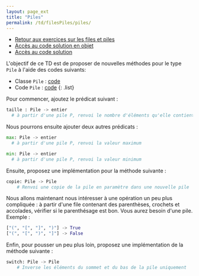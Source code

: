 ```yaml
---
layout: page_ext
title: "Piles"
permalink: /td/filesPiles/piles/
---
```


- [Retour aux exercices sur les files et piles](../)
- [Accès au code solution en objet](./solution_pile_operations_objet.py)
- [Accès au code solution](./solution_pile_operations.py)

L'objectif de ce TD est de proposer de nouvelles méthodes pour le type `Pile` à l'aide des codes suivants:

- Classe `Pile` : [code](./classe_pile.py)
- Code `Pile` : [code](./code_pile.py)
{: .list}

Pour commencer, ajoutez le prédicat suivant :

```python
taille : Pile -> entier
  # à partir d'une pile P, renvoi le nombre d'éléments qu'elle contient
```

Nous pourrons ensuite ajouter deux autres prédicats :

```python
max: Pile -> entier
  # à partir d'une pile P, renvoi la valeur maximum

min: Pile -> entier
  # à partir d'une pile P, renvoi la valeur minimum
```

Ensuite, proposez une implémentation pour la méthode suivante :

```python
copie: Pile -> Pile
    # Renvoi une copie de la pile en paramètre dans une nouvelle pile
```

Nous allons maintenant nous intéresser à une opération un peu plus compliquée : à partir d'une file contenant des parenthèses, crochets et accolades, vérifier si le parenthésage est bon.
Vous aurez besoin d'une pile.
Exemple :

```python
["(", "[", "]", ")"] -> True
["(", "[", ")", "]"] -> False
```

Enfin, pour pousser un peu plus loin, proposez une implémentation de la méthode suivante :

```python
switch: Pile -> Pile
    # Inverse les éléments du sommet et du bas de la pile uniquement
```
